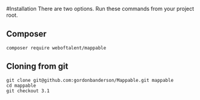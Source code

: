 #Installation
There are two options.  Run these commands from your project root.

## Composer
```
composer require weboftalent/mappable
```

## Cloning from git
```
git clone git@github.com:gordonbanderson/Mappable.git mappable
cd mappable
git checkout 3.1
```